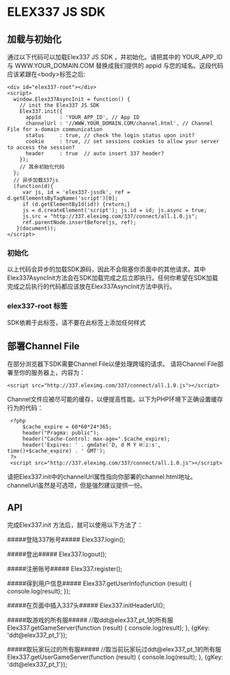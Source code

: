 # ELEX337 JS SDK #

## 加载与初始化 ##
通过以下代码可以加载Elex337 JS SDK ，并初始化。请把其中的 YOUR_APP_ID 与 WWW.YOUR_DOMAIN.COM 替换成我们提供的 appid 与您的域名。这段代码应该紧跟在&lt;body&gt;标签之后:

	<div id="elex337-root"></div>
	<script>
	  window.Elex337AsyncInit = function() {
	    // init the Elex337 JS SDK
	    Elex337.init({
	      appId      : 'YOUR_APP_ID', // App ID 
	      channelUrl : '//WWW.YOUR_DOMAIN.COM/channel.html', // Channel File for x-domain communication
	      status     : true, // check the login status upon init?
	      cookie     : true, // set sessions cookies to allow your server to access the session?
	      header     : true  // auto insert 337 header?
	    });
	    // 其余初始化代码
	  };
	  // 异步加载337js
	  (function(d){
	     var js, id = 'elex337-jssdk', ref = d.getElementsByTagName('script')[0];
	     if (d.getElementById(id)) {return;}
	     js = d.createElement('script'); js.id = id; js.async = true;
	     js.src = "http://337.eleximg.com/337/connect/all.1.0.js";
	     ref.parentNode.insertBefore(js, ref);
	   }(document));
	</script>


### 初始化 ###
以上代码会异步的加载SDK源码，因此不会阻塞你页面中的其他请求。其中Elex337AsyncInit方法会在SDK加载完成之后立即执行。任何你希望在SDK加载完成之后执行的代码都应该放在Elex337AsyncInit方法中执行。

### elex337-root 标签 ###
SDK依赖于此标签，请不要在此标签上添加任何样式

## 部署Channel File ##

在部分浏览器下SDK需要Channel File以便处理跨域的请求。 请将Channel File部署至你的服务器上，内容为：

	<script src="http://337.eleximg.com/337/connect/all.1.0.js"></script>

Channel文件应被尽可能的缓存，以便提高性能。以下为PHP环境下正确设置缓存行为的代码：

	 <?php
		 $cache_expire = 60*60*24*365;
		 header("Pragma: public");
		 header("Cache-Control: max-age=".$cache_expire);
		 header('Expires: ' . gmdate('D, d M Y H:i:s', time()+$cache_expire) . ' GMT');
	 ?>
	 <script src="http://337.eleximg.com/337/connect/all.1.0.js"></script>

请把Elex337.init中的channelUrl属性指向你部署的channel.html地址。channelUrl虽然是可选项，但是强烈建议提供一份。

## API ##

完成Elex337.init 方法后，就可以使用以下方法了： 

#####登陆337账号#####
	Elex337.login();

#####登出#####
	Elex337.logout();

#####注册账号#####
	Elex337.register();

#####得到用户信息#####
	Elex337.getUserInfo(function (result) {
		console.log(result);
	});

#####在页面中插入337头#####
	Elex337.initHeaderUI();

#####取游戏的所有服#####
	//取ddt@elex337_pt_1的所有服
	Elex337.getGameServer(function (result) {
		console.log(result);
	}, {gKey: 'ddt@elex337_pt_1'});

#####取玩家玩过的所有服#####
	//取当前玩家玩过ddt@elex337_pt_1的所有服
	Elex337.getUserGameServer(function (result) {
		console.log(result);
	}, {gKey: 'ddt@elex337_pt_1'});